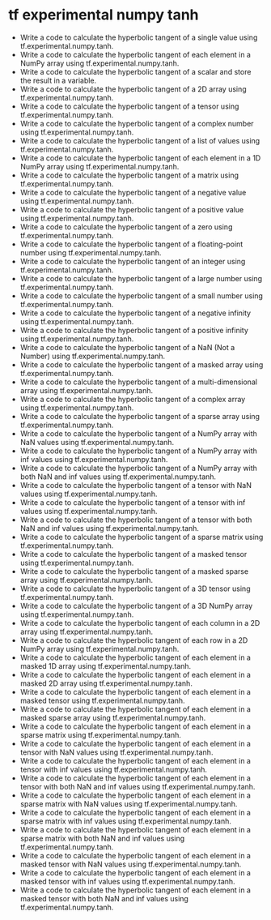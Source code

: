 # tf experimental numpy tanh

- Write a code to calculate the hyperbolic tangent of a single value using tf.experimental.numpy.tanh.
- Write a code to calculate the hyperbolic tangent of each element in a NumPy array using tf.experimental.numpy.tanh.
- Write a code to calculate the hyperbolic tangent of a scalar and store the result in a variable.
- Write a code to calculate the hyperbolic tangent of a 2D array using tf.experimental.numpy.tanh.
- Write a code to calculate the hyperbolic tangent of a tensor using tf.experimental.numpy.tanh.
- Write a code to calculate the hyperbolic tangent of a complex number using tf.experimental.numpy.tanh.
- Write a code to calculate the hyperbolic tangent of a list of values using tf.experimental.numpy.tanh.
- Write a code to calculate the hyperbolic tangent of each element in a 1D NumPy array using tf.experimental.numpy.tanh.
- Write a code to calculate the hyperbolic tangent of a matrix using tf.experimental.numpy.tanh.
- Write a code to calculate the hyperbolic tangent of a negative value using tf.experimental.numpy.tanh.
- Write a code to calculate the hyperbolic tangent of a positive value using tf.experimental.numpy.tanh.
- Write a code to calculate the hyperbolic tangent of a zero using tf.experimental.numpy.tanh.
- Write a code to calculate the hyperbolic tangent of a floating-point number using tf.experimental.numpy.tanh.
- Write a code to calculate the hyperbolic tangent of an integer using tf.experimental.numpy.tanh.
- Write a code to calculate the hyperbolic tangent of a large number using tf.experimental.numpy.tanh.
- Write a code to calculate the hyperbolic tangent of a small number using tf.experimental.numpy.tanh.
- Write a code to calculate the hyperbolic tangent of a negative infinity using tf.experimental.numpy.tanh.
- Write a code to calculate the hyperbolic tangent of a positive infinity using tf.experimental.numpy.tanh.
- Write a code to calculate the hyperbolic tangent of a NaN (Not a Number) using tf.experimental.numpy.tanh.
- Write a code to calculate the hyperbolic tangent of a masked array using tf.experimental.numpy.tanh.
- Write a code to calculate the hyperbolic tangent of a multi-dimensional array using tf.experimental.numpy.tanh.
- Write a code to calculate the hyperbolic tangent of a complex array using tf.experimental.numpy.tanh.
- Write a code to calculate the hyperbolic tangent of a sparse array using tf.experimental.numpy.tanh.
- Write a code to calculate the hyperbolic tangent of a NumPy array with NaN values using tf.experimental.numpy.tanh.
- Write a code to calculate the hyperbolic tangent of a NumPy array with inf values using tf.experimental.numpy.tanh.
- Write a code to calculate the hyperbolic tangent of a NumPy array with both NaN and inf values using tf.experimental.numpy.tanh.
- Write a code to calculate the hyperbolic tangent of a tensor with NaN values using tf.experimental.numpy.tanh.
- Write a code to calculate the hyperbolic tangent of a tensor with inf values using tf.experimental.numpy.tanh.
- Write a code to calculate the hyperbolic tangent of a tensor with both NaN and inf values using tf.experimental.numpy.tanh.
- Write a code to calculate the hyperbolic tangent of a sparse matrix using tf.experimental.numpy.tanh.
- Write a code to calculate the hyperbolic tangent of a masked tensor using tf.experimental.numpy.tanh.
- Write a code to calculate the hyperbolic tangent of a masked sparse array using tf.experimental.numpy.tanh.
- Write a code to calculate the hyperbolic tangent of a 3D tensor using tf.experimental.numpy.tanh.
- Write a code to calculate the hyperbolic tangent of a 3D NumPy array using tf.experimental.numpy.tanh.
- Write a code to calculate the hyperbolic tangent of each column in a 2D array using tf.experimental.numpy.tanh.
- Write a code to calculate the hyperbolic tangent of each row in a 2D NumPy array using tf.experimental.numpy.tanh.
- Write a code to calculate the hyperbolic tangent of each element in a masked 1D array using tf.experimental.numpy.tanh.
- Write a code to calculate the hyperbolic tangent of each element in a masked 2D array using tf.experimental.numpy.tanh.
- Write a code to calculate the hyperbolic tangent of each element in a masked tensor using tf.experimental.numpy.tanh.
- Write a code to calculate the hyperbolic tangent of each element in a masked sparse array using tf.experimental.numpy.tanh.
- Write a code to calculate the hyperbolic tangent of each element in a sparse matrix using tf.experimental.numpy.tanh.
- Write a code to calculate the hyperbolic tangent of each element in a tensor with NaN values using tf.experimental.numpy.tanh.
- Write a code to calculate the hyperbolic tangent of each element in a tensor with inf values using tf.experimental.numpy.tanh.
- Write a code to calculate the hyperbolic tangent of each element in a tensor with both NaN and inf values using tf.experimental.numpy.tanh.
- Write a code to calculate the hyperbolic tangent of each element in a sparse matrix with NaN values using tf.experimental.numpy.tanh.
- Write a code to calculate the hyperbolic tangent of each element in a sparse matrix with inf values using tf.experimental.numpy.tanh.
- Write a code to calculate the hyperbolic tangent of each element in a sparse matrix with both NaN and inf values using tf.experimental.numpy.tanh.
- Write a code to calculate the hyperbolic tangent of each element in a masked tensor with NaN values using tf.experimental.numpy.tanh.
- Write a code to calculate the hyperbolic tangent of each element in a masked tensor with inf values using tf.experimental.numpy.tanh.
- Write a code to calculate the hyperbolic tangent of each element in a masked tensor with both NaN and inf values using tf.experimental.numpy.tanh.
